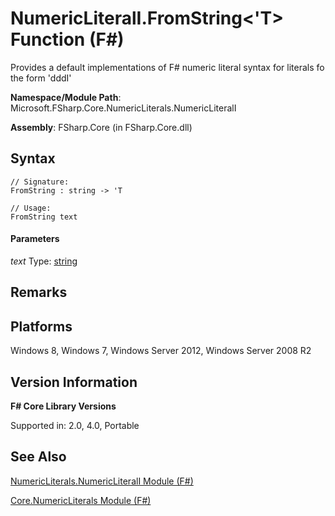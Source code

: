 # NumericLiteralI.FromString<'T> Function (F#)

Provides a default implementations of F# numeric literal syntax for literals fo the form 'dddI'

**Namespace/Module Path**: Microsoft.FSharp.Core.NumericLiterals.NumericLiteralI

**Assembly**: FSharp.Core (in FSharp.Core.dll)


## Syntax

```
// Signature:
FromString : string -> 'T

// Usage:
FromString text
```

#### Parameters
*text*
Type: [string](http://msdn.microsoft.com/en-us/library/12b97856-ec80-4f70-a018-afb0753f755a)




## Remarks

## Platforms
Windows 8, Windows 7, Windows Server 2012, Windows Server 2008 R2


## Version Information
**F# Core Library Versions**

Supported in: 2.0, 4.0, Portable




## See Also
[NumericLiterals.NumericLiteralI Module &#40;F&#35;&#41;](NumericLiterals.NumericLiteralI+Module+%28FSharp%29.md)

[Core.NumericLiterals Module &#40;F&#35;&#41;](Core.NumericLiterals+Module+%28FSharp%29.md)

